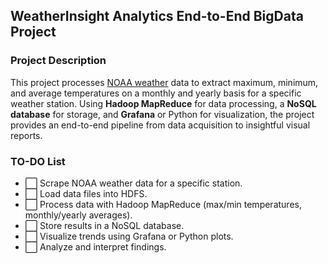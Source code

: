 ## WeatherInsight Analytics End-to-End BigData Project

### Project Description

This project processes [NOAA weather](https://www1.ncdc.noaa.gov/pub/data/noaa/) data to extract maximum, minimum, and average temperatures on a monthly and yearly basis for a specific weather station. Using **Hadoop MapReduce** for data processing, a **NoSQL database** for storage, and **Grafana** or Python for visualization, the project provides an end-to-end pipeline from data acquisition to insightful visual reports.


### TO-DO List

<!-- :white_large_square: :white_check_mark:  -->

- :white_large_square: Scrape NOAA weather data for a specific station.
- :white_large_square: Load data files into HDFS.
- :white_large_square: Process data with Hadoop MapReduce (max/min temperatures, monthly/yearly averages).
- :white_large_square: Store results in a NoSQL database.
- :white_large_square: Visualize trends using Grafana or Python plots.
- :white_large_square: Analyze and interpret findings.